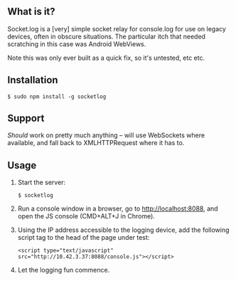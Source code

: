 ## What is it?

Socket.log is a [very] simple socket relay for console.log for use on legacy devices, often in obscure situations. The particular itch that needed scratching in this case was Android WebViews.

Note this was only ever built as a quick fix, so it's untested, etc etc.

## Installation

```
$ sudo npm install -g socketlog
```

## Support

_Should_ work on pretty much anything – will use WebSockets where available, and fall back to XMLHTTPRequest where it has to.

## Usage

1. Start the server:

	```
	$ socketlog
	```

2. Run a console window in a browser, go to [http://localhost:8088](http://localhost:8088), and open the JS console (CMD+ALT+J in Chrome).

3. Using the IP address accessible to the logging device, add the following script tag to the head of the page under test:

	```
	<script type="text/javascript" src="http://10.42.3.37:8088/console.js"></script>
	```

4. Let the logging fun commence.
